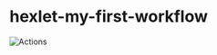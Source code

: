 # hexlet-my-first-workflow
![Actions](https://github.com/cfyz7/hexlet-my-first-workflow/actions/workflows/index.yml/badge.svg)
